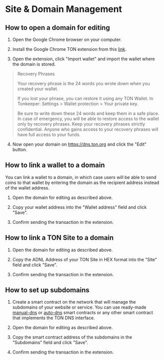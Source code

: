 # Site & Domain Management

## How to open a domain for editing

1. Open the Google Chrome browser on your computer.

2. Install the Google Chrome TON extension from this [link](https://chrome.google.com/webstore/detail/ton-wallet/nphplpgoakhhjchkkhmiggakijnkhfnd).

3. Open the extension, click "Import wallet" and import the wallet where the domain is stored.

> Recovery Phrases
>
> Your recovery phrase is the 24 words you wrote down when you created your wallet.
>
> If you lost your phrase, you can restore it using any TON Wallet.
> In Tonkeeper: Settings > Wallet protection > Your private key.
>
> Be sure to write down these 24 words and keep them in a safe place. In case of emergency, you will be able to restore access to the wallet only by recovery phrases.
> Keep your recovery phrases strictly confidential. Anyone who gains access to your recovery phrases will have full access to your funds.

4. Now open your domain on https://dns.ton.org and click the "Edit" button.

## How to link a wallet to a domain

You can link a wallet to a domain, in which case users will be able to send coins to that wallet by entering the domain as the recipient address instead of the wallet address.

1. Open the domain for editing as described above.

2. Copy your wallet address into the "Wallet address" field and click "Save".

3. Confirm sending the transaction in the extension.

## How to link a TON Site to a domain

1. Open the domain for editing as described above.

2. Copy the ADNL Address of your TON Site in HEX format into the "Site" field and click "Save".

3. Confirm sending the transaction in the extension.

## How to set up subdomains

1. Create a smart contract on the network that will manage the subdomains of your website or service. You can use ready-made [manual-dns](https://github.com/ton-blockchain/ton/blob/master/crypto/smartcont/dns-manual-code.fc) or [auto-dns](https://github.com/ton-blockchain/ton/blob/master/crypto/smartcont/dns-auto-code.fc) smart contracts or any other smart contract that implements the TON DNS interface.

2. Open the domain for editing as described above.

3. Copy the smart contract address of the subdomains in the "Subdomains" field and click "Save".

4. Confirm sending the transaction in the extension.


